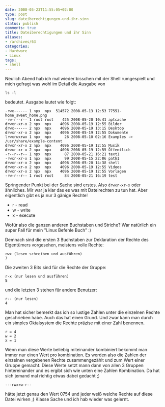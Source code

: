 ```yaml
---
date: 2008-05-23T11:55:05+02:00
type: post
slug: dateiberechtigungen-und-ihr-sinn
status: publish
comments: true
title: Dateiberechtigungen und ihr Sinn
aliases:
- /archives/63
categories:
- Hardware
- Linux
tags:
- shell
---
```


Neulich Abend hab ich mal wieder bisschen mit der Shell rumgespielt und mich gefragt was wohl im Detail die Ausgabe von

```
ls -l
```

bedeutet. Ausgabe lautet wie folgt:

```
-rwx------ 1 npx  npx  514572 2008-05-13 12:53 77551-home_sweet_home.png
-rw-r--r-- 1 root root    425 2008-05-20 10:41 aptcache
drwxr-xr-x 2 npx  npx    4096 2008-05-19 12:55 Bilder
drwx------ 2 npx  npx    4096 2008-05-19 13:15 Desktop
drwxr-xr-x 2 npx  npx    4096 2008-05-19 12:55 Dokumente
lrwxrwxrwx 1 npx  npx      26 2008-05-10 02:16 Examples -> /usr/share/example-content
drwxr-xr-x 2 npx  npx    4096 2008-05-19 12:55 Musik
drwxr-xr-x 2 npx  npx    4096 2008-05-19 12:55 Öffentlich
-r--r--r-- 1 npx  npx      87 2008-05-21 16:21 text1
-rwxr-xr-x 1 npx  npx      99 2008-05-15 22:06 path1
drwxr-xr-x 2 npx  npx    4096 2008-05-20 14:38 shell
drwxr-xr-x 2 npx  npx    4096 2008-05-19 12:55 Videos
drwxr-xr-x 2 npx  npx    4096 2008-05-19 12:55 Vorlagen
-rw-r--r-- 1 root root     84 2008-05-21 16:19 test
```

Springender Punkt bei der Sache sind erstes. Also ` drwxr-xr-x `
oder ähnliches. Mir war ja klar das es was mit Dateirechten zu tun hat.
Aber eigentlich gibt es ja nur 3 gänige Rechte!

  * r - read
  * w - write
  * x - execute

Wofür also die ganzen anderen Buchstaben und Striche?
War natürlich ein super Fall für mein "Linux Befehle Buch" :)

Demnach sind die ersten 3 Buchstaben zur Deklaration der Rechte des Eigentümers vorgesehen,
meistens volle Rechte:

```
rwx (lesen schreiben und ausführen)
7
```

Die zweiten 3 Bits sind für die Rechte der Gruppe:

```
r-x (nur lesen und ausführen)
5
```


und die letzten 3 stehen für andere Benutzer:

```
r-- (nur lesen)
4
```


Man hat sicher bemerkt das ich so lustige Zahlen unter die einzelnen Rechte geschrieben habe.
Auch das hat einen Grund. Und zwar kann man durch ein simples Oktalsystem die Rechte präzise mit einer Zahl benennen.

```
r = 4
w = 2
x = 1

```

Wenn man diese Werte beliebig miteinander kombiniert bekommt man immer nur einen
Wert pro kombination. Es werden also die Zahlen der einzelnen vergebenen Rechte
zusammengezählt und zum Wert einer Gruppe gemacht. Diese Werte setzt mann dann von
allen 3 Gruppen hintereinander und es ergibt sich wie unten eine Zahlen Kombination.
Da hat sich jemand mal richtig etwas dabei gedacht ;)

```
---rwxrw-r--
```

hätte jetzt genau den Wert 0754 und jeder weiß welche Rechte auf diese Datei wirken ;) Klasse Sache und ich hab wieder was gelernt.
